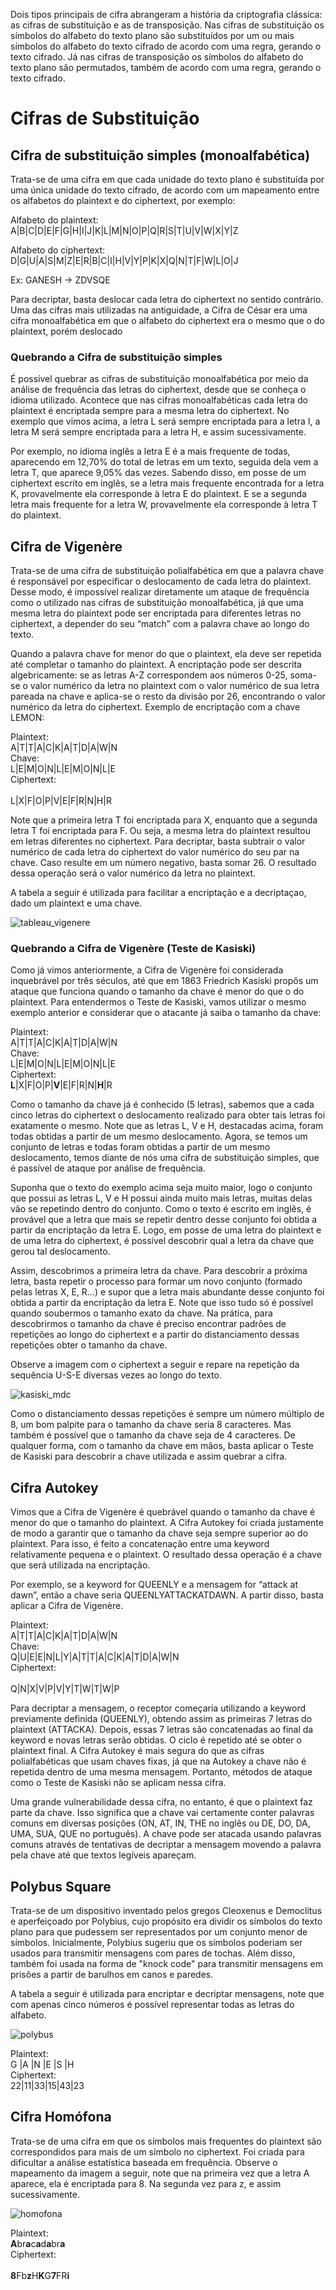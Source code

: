 Dois tipos principais de cifra abrangeram a história da criptografia clássica: as cifras de substituição e as de transposição. Nas cifras de substituição os símbolos do alfabeto do texto plano são substituídos por um ou mais símbolos do alfabeto do texto cifrado de acordo com uma regra, gerando o texto cifrado. Já nas cifras de transposição os símbolos do alfabeto do texto plano são permutados, também de acordo com uma regra, gerando o texto cifrado.

# Cifras de Substituição

## Cifra de substituição simples (monoalfabética)

Trata-se de uma cifra em que cada unidade do texto plano é substituída por uma única unidade do texto cifrado, de acordo com um mapeamento entre os alfabetos do plaintext e do ciphertext, por exemplo:

Alfabeto do plaintext: </br>
A|B|C|D|E|F|G|H|I|J|K|L|M|N|O|P|Q|R|S|T|U|V|W|X|Y|Z

Alfabeto do ciphertext: </br>
D|G|U|A|S|M|Z|E|R|B|C|I|H|V|Y|P|K|X|Q|N|T|F|W|L|O|J

Ex: GANESH -> ZDVSQE

Para decriptar, basta deslocar cada letra do ciphertext no sentido contrário. Uma das cifras mais utilizadas na antiguidade, a Cifra de César era uma cifra monoalfabética em que o alfabeto do ciphertext era o mesmo que o do plaintext, porém deslocado

### Quebrando a Cifra de substituição simples

É possível quebrar as cifras de substituição monoalfabética por meio da análise de frequência das letras do ciphertext, desde que se conheça o idioma utilizado. Acontece que nas cifras monoalfabéticas cada letra do plaintext é encriptada sempre para a mesma letra do ciphertext. No exemplo que vimos acima, a letra L será sempre encriptada para a letra I, a letra M será sempre encriptada para a letra H, e assim sucessivamente.

Por exemplo, no idioma inglês a letra E é a mais frequente de todas, aparecendo em 12,70% do total de letras em um texto, seguida dela vem a letra T, que aparece 9,05% das vezes. Sabendo disso, em posse de um ciphertext escrito em inglês, se a letra mais frequente encontrada for a letra K, provavelmente ela corresponde à letra E do plaintext. E se a segunda letra mais frequente for a letra W, provavelmente ela corresponde à letra T do plaintext.

## Cifra de Vigenère

Trata-se de uma cifra de substituição polialfabética em que a palavra chave é responsável por especificar o deslocamento de cada letra do plaintext. Desse modo, é impossível realizar diretamente um ataque de frequência como o utilizado nas cifras de substituição monoalfabética, já que uma mesma letra do plaintext pode ser encriptada para diferentes letras no ciphertext, a depender do seu “match” com a palavra chave ao longo do texto.

Quando a palavra chave for menor do que o plaintext, ela deve ser repetida até completar o tamanho do plaintext. A encriptação pode ser descrita algebricamente: se as letras A-Z correspondem aos números 0-25, soma-se o valor numérico da letra no plaintext com o valor numérico de sua letra pareada na chave e aplica-se o resto da divisão por 26, encontrando o valor numérico da letra do ciphertext. Exemplo de encriptação com a chave LEMON:

Plaintext:</br>
A|T|T|A|C|K|A|T|D|A|W|N</br>
Chave:</br>
L|E|M|O|N|L|E|M|O|N|L|E</br>
Ciphertext:</br>	
L|X|F|O|P|V|E|F|R|N|H|R

Note que a primeira letra T foi encriptada para X, enquanto que a segunda letra T foi encriptada para F. Ou seja, a mesma letra do plaintext resultou em letras diferentes no ciphertext. Para decriptar, basta subtrair o valor numérico de cada letra do ciphertext do valor numérico do seu par na chave. Caso resulte em um número negativo, basta somar 26. O resultado dessa operação será o valor numérico da letra no plaintext.

A tabela a seguir é utilizada para facilitar a encriptação e a decriptaçao, dado um plaintext e uma chave.

![tableau_vigenere](https://user-images.githubusercontent.com/96321435/233817957-ed57a13f-fc6d-4260-b8bf-56f37dc89a77.png)

### Quebrando a Cifra de Vigenère (Teste de Kasiski)

Como já vimos anteriormente, a Cifra de Vigenère foi considerada inquebrável por três séculos, até que em 1863 Friedrich Kasiski propôs um ataque que funciona quando o tamanho da chave é menor do que o do plaintext. Para entendermos o Teste de Kasiski, vamos utilizar o mesmo exemplo anterior e considerar que o atacante já saiba o tamanho da chave:

Plaintext:</br>
A|T|T|A|C|K|A|T|D|A|W|N</br>
Chave:</br>	
L|E|M|O|N|L|E|M|O|N|L|E</br>
Ciphertext:</br>
**L**|X|F|O|P|**V**|E|F|R|N|**H**|R

Como o tamanho da chave já é conhecido (5 letras), sabemos que a cada cinco letras do ciphertext o deslocamento realizado para obter tais letras foi exatamente o mesmo. Note que as letras L, V e H, destacadas acima, foram todas obtidas a partir de um mesmo deslocamento. Agora, se temos um conjunto de letras e todas foram obtidas a partir de um mesmo deslocamento, temos diante de nós uma cifra de substituição simples, que é passível de ataque por análise de frequência.

Suponha que o texto do exemplo acima seja muito maior, logo o conjunto que possui as letras L, V e H possui ainda muito mais letras, muitas delas vão se repetindo dentro do conjunto. Como o texto é escrito em inglês, é provável que a letra que mais se repetir dentro desse conjunto foi obtida a partir da encriptação da letra E. Logo, em posse de uma letra do plaintext e de uma letra do ciphertext, é possível descobrir qual a letra da chave que gerou tal deslocamento.

Assim, descobrimos a primeira letra da chave. Para descobrir a próxima letra, basta repetir o processo para formar um novo conjunto (formado pelas letras X, E, R...) e supor que a letra mais abundante desse conjunto foi obtida a partir da encriptação da letra E. Note que isso tudo só é possível quando soubermos o tamanho exato da chave. Na prática, para descobrirmos o tamanho da chave é preciso encontrar padrões de repetições ao longo do ciphertext e a partir do distanciamento dessas repetições obter o tamanho da chave.

Observe a imagem com o ciphertext a seguir e repare na repetição da sequência U-S-E diversas vezes ao longo do texto.

![kasiski_mdc](https://user-images.githubusercontent.com/96321435/233818154-8d59781e-4eb8-4bf2-a03c-0992a9ca341c.png)

Como o distanciamento dessas repetições é sempre um número múltiplo de 8, um bom palpite para o tamanho da chave seria 8 caracteres. Mas também é possível que o tamanho da chave seja de 4 caracteres. De qualquer forma, com o tamanho da chave em mãos, basta aplicar o Teste de Kasiski para descobrir a chave utilizada e assim quebrar a cifra.

## Cifra Autokey

Vimos que a Cifra de Vigenère é quebrável quando o tamanho da chave é menor do que o tamanho do plaintext. A Cifra Autokey foi criada justamente de modo a garantir que o tamanho da chave seja sempre superior ao do plaintext. Para isso, é feito a concatenação entre uma keyword relativamente pequena e o plaintext. O resultado dessa operação é a chave que será utilizada na encriptação.

Por exemplo, se a keyword for QUEENLY e a mensagem for “attack at dawn”, então a chave seria QUEENLYATTACKATDAWN. A partir disso, basta aplicar a Cifra de Vigenère.

Plaintext:</br>
A|T|T|A|C|K|A|T|D|A|W|N</br>
Chave:</br>	
Q|U|E|E|N|L|Y|A|T|T|A|C|K|A|T|D|A|W|N</br>
Ciphertext:</br>	
Q|N|X|V|P|V|Y|T|W|T|W|P

Para decriptar a mensagem, o receptor começaria utilizando a keyword previamente definida (QUEENLY), obtendo assim as primeiras 7 letras do plaintext (ATTACKA). Depois, essas 7 letras são concatenadas ao final da keyword e novas letras serão obtidas. O ciclo é repetido até se obter o plaintext final. A Cifra Autokey é mais segura do que as cifras polialfabéticas que usam chaves fixas, já que na Autokey a chave não é repetida dentro de uma mesma mensagem. Portanto, métodos de ataque como o Teste de Kasiski não se aplicam nessa cifra.

Uma grande vulnerabilidade dessa cifra, no entanto, é que o plaintext faz parte da chave. Isso significa que a chave vai certamente conter palavras comuns em diversas posições (ON, AT, IN, THE no inglês ou DE, DO, DA, UMA, SUA, QUE no português). A chave pode ser atacada usando palavras comuns através de tentativas de decriptar a mensagem movendo a palavra pela chave até que textos legíveis apareçam.

## Polybus Square

Trata-se de um dispositivo inventado pelos gregos Cleoxenus e Democlitus e aperfeiçoado por Polybius, cujo propósito era dividir os símbolos do texto plano para que pudessem ser representados por um conjunto menor de símbolos. Inicialmente, Polybius sugeriu que os símbolos poderiam ser usados para transmitir mensagens com pares de tochas. Além disso, também foi usada na forma de "knock code" para transmitir mensagens em prisões a partir de barulhos em canos e paredes.

A tabela a seguir é utilizada para encriptar e decriptar mensagens, note que com apenas cinco números é possível representar todas as letras do alfabeto.

![polybus](https://user-images.githubusercontent.com/96321435/233818325-75983ec1-e73e-4701-8682-575725e295c9.jpg)

Plaintext:</br>
G |A |N |E |S |H</br>
Ciphertext:</br>
22|11|33|15|43|23

## Cifra Homófona

Trata-se de uma cifra em que os símbolos mais frequentes do plaintext são correspondidos para mais de um símbolo no ciphertext. Foi criada para dificultar a análise estatística baseada em frequência. Observe o mapeamento da imagem a seguir, note que na primeira vez que a letra A aparece, ela é encriptada para 8. Na segunda vez para z, e assim sucessivamente. 

![homofona](https://user-images.githubusercontent.com/96321435/233818401-80f2d053-f320-4423-99a4-1e35dd93224e.png)

Plaintext:</br>
**A**br**a**c**a**d**a**br**a**</br>
Ciphertext:</br>	
**8**Fb**z**H**K**G**7**FR**i**
